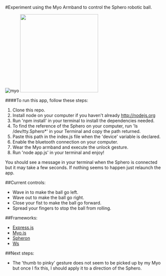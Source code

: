 #Experiment using the Myo Armband to control the Sphero robotic ball.

![myo](http://www.hobbr.com/wp-content/uploads/2014/02/Myo-gesture-control-armband-1-300x282.jpg)
<img src="http://orbotix.wpengine.netdna-cdn.com/wp-content/uploads/sphero-mark-reg1.jpg" width="250px">

####To run this app, follow these steps:

1. Clone this repo.
2. Install node on your computer if you haven't already http://nodejs.org
3. Run 'npm install' in your terminal to install the dependencies needed.
4. To find the reference of the Sphero on your computer, run 'ls /dev/tty.Sphero*' in your Terminal and copy the path returned.
5. Paste this path in the index.js file when the 'device' variable is declared.
6. Enable the bluetooth connection on your computer.
7. Wear the Myo armband and execute the unlock gesture.
7. Run 'node app.js' in your terminal and enjoy!

You should see a message in your terminal when the Sphero is connected but it may take a few seconds. If nothing seems to happen just relaunch the app.

##Current controls:

* Wave in to make the ball go left.
* Wave out to make the ball go right.
* Close your fist to make the ball go forward.
* Spread your fingers to stop the ball from rolling.


##Frameworks:

* [Express.js](http://expressjs.com/)
* [Myo.js](https://github.com/stolksdorf/myo.js)
* [Spheron](https://github.com/alchemycs/spheron)
* [Ws](http://einaros.github.io/ws/)


##Next steps:

* The 'thumb to pinky' gesture does not seem to be picked up by my Myo but once I fix this, I should apply it to a direction of the Sphero.


